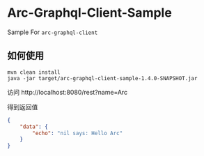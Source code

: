# Arc-Graphql-Client-Sample

Sample For `arc-graphql-client`

## 如何使用

```shell script
mvn clean install
java -jar target/arc-graphql-client-sample-1.4.0-SNAPSHOT.jar 
```

访问 http://localhost:8080/rest?name=Arc

得到返回值 

```json
{
    "data": {
        "echo": "nil says: Hello Arc"
    }
}
```